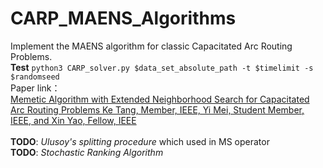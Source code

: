 # CARP_MAENS_Algorithms
Implement the MAENS algorithm for classic Capacitated Arc Routing Problems.
<br>
**Test** `python3 CARP_solver.py $data_set_absolute_path -t $timelimit -s $randomseed`
<br>
Paper link：<br>
[Memetic Algorithm with Extended Neighborhood Search for Capacitated Arc Routing Problems Ke Tang, Member, IEEE, Yi Mei, Student Member, IEEE, and Xin Yao, Fellow, IEEE](http://citeseerx.ist.psu.edu/viewdoc/download?doi=10.1.1.716.4270&rep=rep1&type=pdf)
<br><br>
**TODO**: *Ulusoy's splitting procedure* which used in MS operator <br>
**TODO**: *Stochastic Ranking Algorithm*
